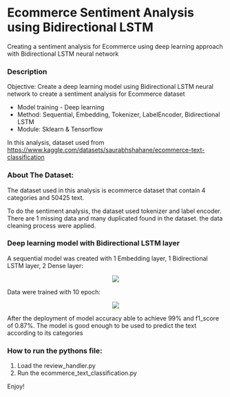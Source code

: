 # Ecommerce Sentiment Analysis using Bidirectional LSTM

Creating a sentiment analysis for Ecommerce using deep learning approach with Bidirectional LSTM neural network

### Description
Objective: Create a deep learning model using Bidirectional LSTM neural
network to create a sentiment analysis for Ecommerce dataset

* Model training - Deep learning
* Method: Sequential, Embedding, Tokenizer, LabelEncoder, Bidirectional LSTM
* Module: Sklearn & Tensorflow

In this analysis, dataset used from https://www.kaggle.com/datasets/saurabhshahane/ecommerce-text-classification

### About The Dataset:
The dataset used in this analysis is ecommerce dataset that contain 4 categories and 50425 text.

To do the sentiment analysis, the dataset used tokenizer and label encoder. There are 1 missing data and many duplicated found in the dataset. the data cleaning process were applied.

### Deep learning model with Bidirectional LSTM layer
A sequential model was created with 1 Embedding layer, 1 Bidirectional LSTM layer, 2 Dense layer:
<p align="center">
  <img src="https://github.com/Ghost0705/Ecommerce_Sentiment_Analysis_Bidirectional_LSTM/blob/main/image/architecture.png">
</p>

Data were trained with 10 epoch:
<p align="center">
  <img src="https://github.com/Ghost0705/Ecommerce_Sentiment_Analysis_Bidirectional_LSTM/blob/main/image/model_training.png">
</p>


After the deployment of model accuracy able to achieve 99% and f1_score of 0.87%. The model is good enough to be used to predict the text according to its categories 

### How to run the pythons file:
1. Load the review_handler.py
2. Run the ecommerce_text_classification.py 

Enjoy!
